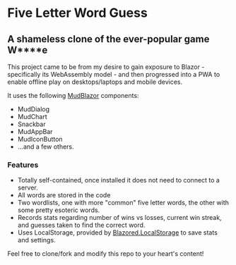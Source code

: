 # Five Letter Word Guess

## A shameless clone of the ever-popular game W****e

This project came to be from my desire to gain exposure to Blazor - specifically its WebAssembly model - and then progressed into a PWA to enable offline play on desktops/laptops and mobile devices.

It uses the following [MudBlazor](https://mudblazor.com) components:

- MudDialog
- MudChart
- Snackbar
- MudAppBar
- MudIconButton
- ...and a few others.

### Features

- Totally self-contained, once installed it does not need to connect to a server.
- All words are stored in the code
- Two wordlists, one with more "common" five letter words, the other with some pretty esoteric words.
- Records stats regarding number of wins vs losses, current win streak, and guesses taken to find the correct word.
- Uses LocalStorage, provided by [Blazored.LocalStorage](https://github.com/Blazored/LocalStorage) to save stats and settings.
  

Feel free to clone/fork and modify this repo to your heart's content!
  
